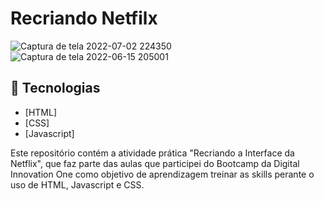 # Recriando Netfilx

![Captura de tela 2022-07-02 224350](https://user-images.githubusercontent.com/94997593/177021263-a0600344-68f2-4ee6-ac9b-10d4d680d301.jpg)
![Captura de tela 2022-06-15 205001](https://user-images.githubusercontent.com/94997593/173961324-2b510ceb-d397-460d-83e2-76c57c7bf097.jpg)

## :rocket: Tecnologias

-  [HTML]
-  [CSS]
-  [Javascript]

Este repositório contém a atividade prática "Recriando a Interface da Netflix", que faz parte das aulas que participei do Bootcamp da Digital Innovation One como objetivo de aprendizagem treinar as skills perante o uso de HTML, Javascript e CSS.
